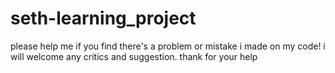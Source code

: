 # seth-learning_project
please help me if you find there's a problem or mistake i made on my code! 
i will welcome any critics and suggestion.
thank for your help
